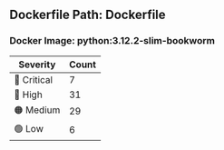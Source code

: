 ## Dockerfile Path: Dockerfile

### Docker Image: python:3.12.2-slim-bookworm
| Severity | Count |
|----------|-------|
| 🛑 Critical | 7 |
| 🔴 High | 31 |
| 🟠 Medium | 29 |
| 🟢 Low | 6 |